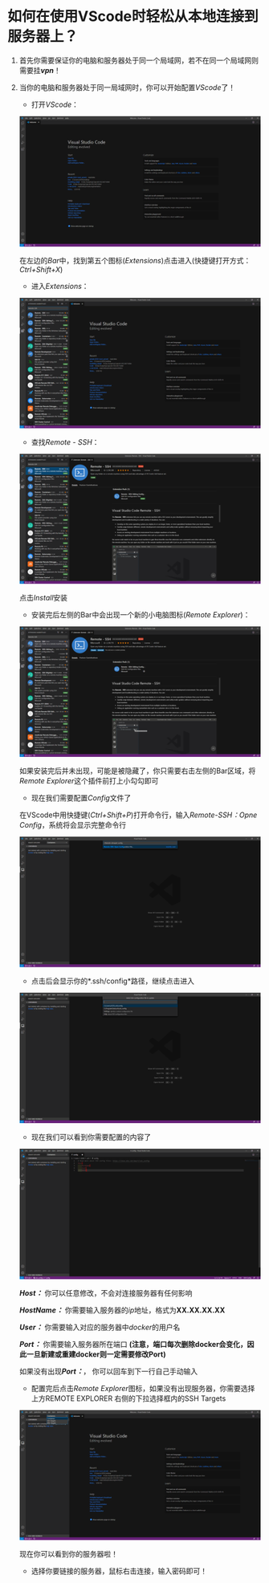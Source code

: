 # 如何在使用VScode时轻松从本地连接到服务器上？

1. 首先你需要保证你的电脑和服务器处于同一个局域网，若不在同一个局域网则需要挂***vpn***！
2. 当你的电脑和服务器处于同一局域网时，你可以开始配置*VScode*了！
   - 打开*VScode*：
   
   ![VScode](./Images/0.jpg)
   
   在左边的*Bar*中，找到第五个图标(*Extensions*)点击进入(快捷键打开方式：*Ctrl+Shift+X*)
   
   - 进入*Extensions*：
   
   ![Extensions](./Images/1.jpg)
   
   - 查找*Remote - SSH*：
   
   ![Remote-SSH](./Images/2.jpg)
   
   点击*Install*安装
   
   - 安装完后左侧的Bar中会出现一个新的小电脑图标(*Remote Explorer*)：
   
   ![Remote-SSH](./Images/3.jpg)
   
   如果安装完后并未出现，可能是被隐藏了，你只需要右击左侧的Bar区域，将*Remote Explorer*这个插件前打上小勾勾即可
  
   - 现在我们需要配置*Config*文件了
   
   在VScode中用快捷键(*Ctrl+Shift+P*)打开命令行，输入*Remote-SSH：Opne Config*，系统将会显示完整命令行
   
   ![Remote-SSH：Open Congig](./Images/4.jpg)
   
   - 点击后会显示你的*.ssh/config*路径，继续点击进入
   
   ![Remote-SSH：Open Congig](./Images/5.jpg)
   
   - 现在我们可以看到你需要配置的内容了
   
   ![Remote-SSH：Open Congig](./Images/6.jpg)
   
   ***Host：*** 你可以任意修改，不会对连接服务器有任何影响
   
   ***HostName：*** 你需要输入服务器的*ip*地址，格式为**XX.XX.XX.XX**
   
   ***User：*** 你需要输入对应的服务器中*docker*的用户名
   
   ***Port：*** 你需要输入服务器所在端口 **(注意，端口每次删除docker会变化，因此一旦新建或重建docker则一定需要修改Port)**
   
   如果没有出现***Port：***， 你可以回车到下一行自己手动输入
   
   - 配置完后点击*Remote Explorer*图标，如果没有出现服务器，你需要选择上方REMOTE EXPLORER 右侧的下拉选择框内的SSH Targets
   
   ![Remote-SSH：SSH Targets](./Images/7.jpg)
   
   现在你可以看到你的服务器啦！
   
   - 选择你要链接的服务器，鼠标右击连接，输入密码即可！
